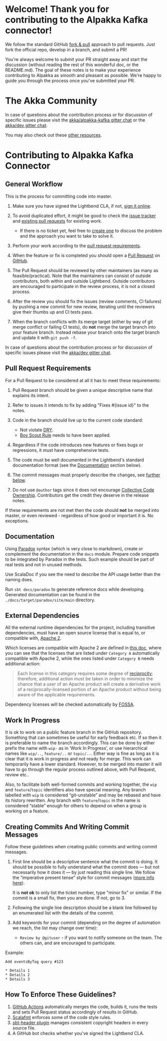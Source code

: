 # Welcome! Thank you for contributing to the Alpakka Kafka connector!

We follow the standard GitHub [fork & pull](https://help.github.com/articles/using-pull-requests/#fork--pull) approach to pull requests. Just fork the official repo, develop in a branch, and submit a PR!

You're always welcome to submit your PR straight away and start the discussion (without reading the rest of this wonderful doc, or the README.md). The goal of these notes is to make your experience contributing to Alpakka as smooth and pleasant as possible. We're happy to guide you through the process once you've submitted your PR.

# The Akka Community

In case of questions about the contribution process or for discussion of specific issues please visit the [akka/alpakka-kafka gitter chat](https://gitter.im/akka/alpakka-kafka) or the [akka/dev gitter chat](https://gitter.im/akka/dev).

You may also check out these [other resources](https://akka.io/get-involved/).

# Contributing to Alpakka Kafka Connector

## General Workflow

This is the process for committing code into master.

1. Make sure you have signed the Lightbend CLA, if not, [sign it online](http://www.lightbend.com/contribute/cla).

1. To avoid duplicated effort, it might be good to check the [issue tracker](https://github.com/akka/alpakka/issues) and [existing pull requests](https://github.com/akka/alpakka/pulls) for existing work.
   - If there is no ticket yet, feel free to [create one](https://github.com/akka/alpakka/issues/new) to discuss the problem and the approach you want to take to solve it.

1. Perform your work according to the [pull request requirements](#pull-request-requirements).

1. When the feature or fix is completed you should open a [Pull Request](https://help.github.com/articles/using-pull-requests) on [GitHub](https://github.com/akka/alpakka/pulls). 

1. The Pull Request should be reviewed by other maintainers (as many as feasible/practical). Note that the maintainers can consist of outside contributors, both within and outside Lightbend. Outside contributors are encouraged to participate in the review process, it is not a closed process.

1. After the review you should fix the issues (review comments, CI failures) by pushing a new commit for new review, iterating until the reviewers give their thumbs up and CI tests pass.

1. When the branch conflicts with its merge target (either by way of git merge conflict or failing CI tests), do **not** merge the target branch into your feature branch. Instead rebase your branch onto the target branch and update it with `git push -f`.


In case of questions about the contribution process or for discussion of specific issues please visit the [akka/dev gitter chat](https://gitter.im/akka/dev).


## Pull Request Requirements

For a Pull Request to be considered at all it has to meet these requirements:

1. Pull Request branch should be given a unique descriptive name that explains its intent. 

1. Refer to issues it intends to fix by adding "Fixes #{issue id}" to the notes.

1. Code in the branch should live up to the current code standard:
   - Not violate [DRY](https://www.oreilly.com/library/view/97-things-every/9780596809515/ch30.html).
   - [Boy Scout Rule](https://www.oreilly.com/library/view/97-things-every/9780596809515/ch08.html) needs to have been applied.

1. Regardless if the code introduces new features or fixes bugs or regressions, it must have comprehensive tests.

1. The code must be well documented in the Lightbend's standard documentation format (see the [Documentation](documentation) section below).

1. The commit messages must properly describe the changes, see [further below](#creating-commits-and-writing-commit-messages).

1. Do not use ``@author`` tags since it does not encourage [Collective Code Ownership](http://www.extremeprogramming.org/rules/collective.html). Contributors get the credit they deserve in the release notes.

If these requirements are not met then the code should **not** be merged into master, or even reviewed - regardless of how good or important it is. No exceptions.


## Documentation

Using [Paradox](https://github.com/lightbend/paradox) syntax (which is very close to markdown), create or complement the documentation in the `docs` module.
Prepare code snippets to be integrated by Paradox in the tests. Such example should be part of real tests and not in unused methods.

Use ScalaDoc if you see the need to describe the API usage better than the naming does.

Run `sbt docs/paradox` to generate reference docs while developing. Generated documentation can be 
found in the `./docs/target/paradox/site/main` directory.


## External Dependencies

All the external runtime dependencies for the project, including transitive dependencies, must have an open source license that is equal to, or compatible with, [Apache 2](http://www.apache.org/licenses/LICENSE-2.0).

Which licenses are compatible with Apache 2 are defined in [this doc](http://www.apache.org/legal/3party.html#category-a), where you can see that the licenses that are listed under ``Category A`` automatically compatible with Apache 2, while the ones listed under ``Category B`` needs additional action:

> Each license in this category requires some degree of [reciprocity](http://www.apache.org/legal/3party.html#define-reciprocal); therefore, additional action must be taken in order to minimize the chance that a user of an Apache product will create a derivative work of a reciprocally-licensed portion of an Apache product without being aware of the applicable requirements.

Dependency licenses will be checked automatically by [FOSSA](https://fossa.com/).


## Work In Progress

It is ok to work on a public feature branch in the GitHub repository. Something that can sometimes be useful for early feedback etc. If so then it is preferable to name the branch accordingly. This can be done by either prefix the name with ``wip-`` as in ‘Work In Progress’, or use hierarchical names like ``wip/..``, ``feature/..`` or ``topic/..``. Either way is fine as long as it is clear that it is work in progress and not ready for merge. This work can temporarily have a lower standard. However, to be merged into master it will have to go through the regular process outlined above, with Pull Request, review etc..

Also, to facilitate both well-formed commits and working together, the ``wip`` and ``feature``/``topic`` identifiers also have special meaning.   Any branch labelled with ``wip`` is considered “git-unstable” and may be rebased and have its history rewritten.   Any branch with ``feature``/``topic`` in the name is considered “stable” enough for others to depend on when a group is working on a feature.


## Creating Commits And Writing Commit Messages

Follow these guidelines when creating public commits and writing commit messages.

1. First line should be a descriptive sentence what the commit is doing. It should be possible to fully understand what the commit does — but not necessarily how it does it — by just reading this single line. We follow the “imperative present tense” style for commit messages ([more info here](http://tbaggery.com/2008/04/19/a-note-about-git-commit-messages.html)).

   It is **not ok** to only list the ticket number, type "minor fix" or similar.
   If the commit is a small fix, then you are done. If not, go to 3.

1. Following the single line description should be a blank line followed by an enumerated list with the details of the commit.

1. Add keywords for your commit (depending on the degree of automation we reach, the list may change over time):
    * ``Review by @gituser`` - if you want to notify someone on the team. The others can, and are encouraged to participate.

Example:

    Add eventsByTag query #123

    * Details 1
    * Details 2
    * Details 3


## How To Enforce These Guidelines?

1. [GitHub Actions](https://github.com/akka/alpakka-kafka/actions) automatically merges the code, builds it, runs the tests and sets Pull Request status accordingly of results in GitHub.
1. [Scalafmt](http://scalameta.org/scalafmt/) enforces some of the code style rules.
1. [sbt-header plugin](https://github.com/sbt/sbt-header) manages consistent copyright headers in every source file.
1. A GitHub bot checks whether you've signed the Lightbend CLA. 

